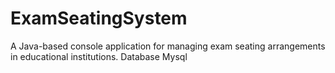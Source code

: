 # ExamSeatingSystem
A Java-based console application for managing exam seating arrangements in educational institutions. Database Mysql
